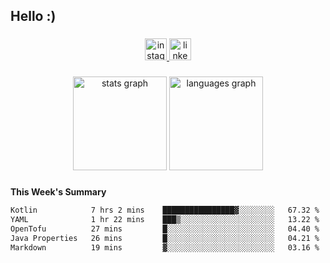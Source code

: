 <h2 align="left">Hello :)</h2>

###

<div align="center">
  <a href="https://www.instagram.com/sebi.klaus/" target="_blank">
    <img src="https://img.shields.io/static/v1?message=Instagram&logo=instagram&label=&color=E4405F&logoColor=white&labelColor=&style=for-the-badge" height="35" alt="instagram logo"  />
  </a>
  <a href="https://www.linkedin.com/in/sebastian-klaus-3aa64720b/" target="_blank">
    <img src="https://img.shields.io/static/v1?message=LinkedIn&logo=linkedin&label=&color=0077B5&logoColor=white&labelColor=&style=for-the-badge" height="35" alt="linkedin logo"  />
  </a>
</div>

###

<div align="center">
  <img src="https://github-readme-stats.vercel.app/api?username=IYourSunshineI&hide_title=false&hide_rank=false&show_icons=true&include_all_commits=true&count_private=true&disable_animations=false&theme=dracula&locale=en&hide_border=false&order=1" height="150" alt="stats graph"  />
  <img src="https://github-readme-stats.vercel.app/api/top-langs?username=IYourSunshineI&locale=en&hide_title=false&layout=compact&card_width=320&langs_count=5&theme=dracula&hide_border=false&order=2" height="150" alt="languages graph"  />
</div>

###

**This Week's Summary**
<!--START_SECTION:waka-->

```txt
Kotlin            7 hrs 2 mins    ████████████████▓░░░░░░░░   67.32 %
YAML              1 hr 22 mins    ███▒░░░░░░░░░░░░░░░░░░░░░   13.22 %
OpenTofu          27 mins         █░░░░░░░░░░░░░░░░░░░░░░░░   04.40 %
Java Properties   26 mins         █░░░░░░░░░░░░░░░░░░░░░░░░   04.21 %
Markdown          19 mins         ▓░░░░░░░░░░░░░░░░░░░░░░░░   03.16 %
```

<!--END_SECTION:waka-->
